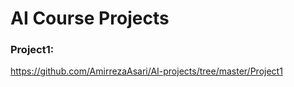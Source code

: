 # AI Course Projects
### Project1:
https://github.com/AmirrezaAsari/AI-projects/tree/master/Project1
